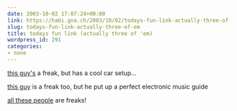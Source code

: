 ```yaml
---
date: 2003-10-02 17:07:24+00:00
link: https://habi.gna.ch/2003/10/02/todays-fun-link-actually-three-of-em/
slug: todays-fun-link-actually-three-of-em
title: todays fun link (actually three of 'em)
wordpress_id: 291
categories:
- none
---
```


[this guy's](http://mywebpages.comcast.net/cowicide/carcomputerwebsite/) a freak, but has a cool car setup...

[this guy](http://www.ishkur.com/features/music/index.htm) is a freak too, but he put up a perfect electronic music guide

[all these people](http://www.ishkur.com/features/captions/index.php) are freaks!

